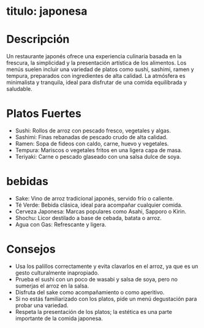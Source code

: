 # titulo: japonesa

# Descripción
Un restaurante japonés ofrece una experiencia culinaria basada en la frescura, la simplicidad y la presentación artística de los alimentos. Los menús suelen incluir una variedad de platos como sushi, sashimi, ramen y tempura, preparados con ingredientes de alta calidad. La atmósfera es minimalista y tranquila, ideal para disfrutar de una comida equilibrada y saludable.

 # Platos Fuertes
- Sushi: Rollos de arroz con pescado fresco, vegetales y algas.
- Sashimi: Finas rebanadas de pescado crudo de alta calidad.
- Ramen: Sopa de fideos con caldo, carne, huevo y vegetales.
- Tempura: Mariscos o vegetales fritos en una ligera capa de masa.
- Teriyaki: Carne o pescado glaseado con una salsa dulce de soya.

 # bebidas
- Sake: Vino de arroz tradicional japonés, servido frío o caliente.
- Té Verde: Bebida clásica, ideal para acompañar cualquier comida.
- Cerveza Japonesa: Marcas populares como Asahi, Sapporo o Kirin.
- Shochu: Licor destilado a base de cebada, batata o arroz.
- Agua con Gas: Refrescante y ligera.

# Consejos
- Usa los palillos correctamente y evita clavarlos en el arroz, ya que es un gesto culturalmente inapropiado.
- Prueba el sushi con un poco de wasabi y salsa de soya, pero no sumerjas el arroz en la salsa.
- Disfruta del sake como acompañamiento o como aperitivo.
- Si no estás familiarizado con los platos, pide un menú degustación para probar una variedad.
- Respeta la presentación de los platos; la estética es una parte importante de la comida japonesa.